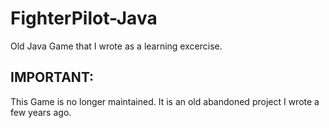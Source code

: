 # FighterPilot-Java
Old Java Game that I wrote as a learning excercise.
## **IMPORTANT:** 
This Game is no longer maintained. It is an old abandoned project I wrote a few years ago.
